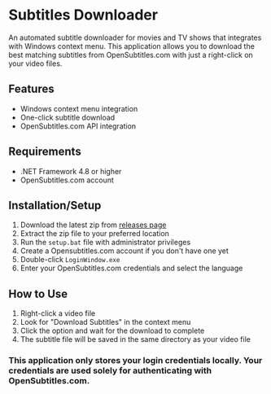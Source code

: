 # Subtitles Downloader

An automated subtitle downloader for movies and TV shows that integrates with Windows context menu. This application allows you to download the best matching subtitles from OpenSubtitles.com with just a right-click on your video files.

## Features

- Windows context menu integration
- One-click subtitle download
- OpenSubtitles.com API integration

## Requirements
- .NET Framework 4.8 or higher
- OpenSubtitles.com account

## Installation/Setup

1. Download the latest zip from [releases page](https://github.com/Gabriel-sy/SubtitlesDownloader/releases)
2. Extract the zip file to your preferred location
3. Run the `setup.bat` file with administrator privileges
4. Create a Opensubtitles.com account if you don't have one yet
5. Double-click `LoginWindow.exe`
6. Enter your OpenSubtitles.com credentials and select the language

## How to Use

1. Right-click a video file
2. Look for "Download Subtitles" in the context menu
3. Click the option and wait for the download to complete
4. The subtitle file will be saved in the same directory as your video file


### This application only stores your login credentials locally. Your credentials are used solely for authenticating with OpenSubtitles.com.
